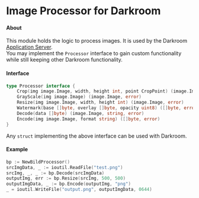# Image Processor for Darkroom

#### About
This module holds the logic to process images. It is used by the Darkroom [Application Server](https://github.com/gojek/darkroom).  
You may implement the `Processor` interface to gain custom functionality while still keeping other Darkroom functionality.

#### Interface
```go
type Processor interface {
	Crop(img image.Image, width, height int, point CropPoint) (image.Image, error)
	GrayScale(img image.Image) (image.Image, error)
	Resize(img image.Image, width, height int) (image.Image, error)
	Watermark(base []byte, overlay []byte, opacity uint8) ([]byte, error)
	Decode(data []byte) (image.Image, string, error)
	Encode(img image.Image, format string) ([]byte, error)
}
```
Any `struct` implementing the above interface can be used with Darkroom.

#### Example

```go
bp := NewBildProcessor()
srcImgData, _ := ioutil.ReadFile("test.png")
srcImg, _, _ := bp.Decode(srcImgData)  
outputImg, err := bp.Resize(srcImg, 500, 500)
outputImgData, _ := bp.Encode(outputImg, "png")
_ = ioutil.WriteFile("output.png", outputImgData, 0644)
```